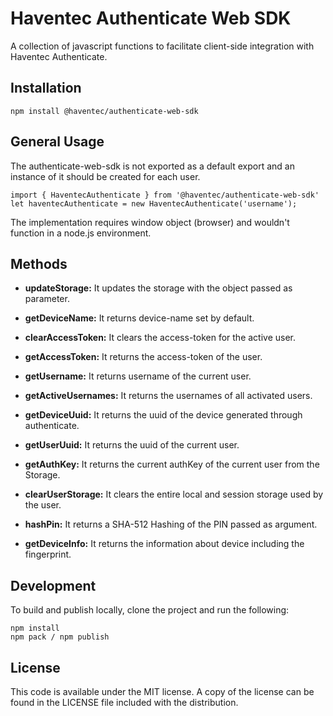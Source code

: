 

# Haventec Authenticate Web SDK

A collection of javascript functions to facilitate client-side integration with Haventec Authenticate.

## Installation

`npm install @haventec/authenticate-web-sdk`

## General Usage

The authenticate-web-sdk is not exported as a default export and an instance of it should be created for each user.
```
import { HaventecAuthenticate } from '@haventec/authenticate-web-sdk' 
let haventecAuthenticate = new HaventecAuthenticate('username');
```
The implementation requires window object (browser) and wouldn't function in a node.js environment. 

## Methods 


* **updateStorage:** It updates the storage with the object passed as parameter.

* **getDeviceName:** It returns device-name set by default.

* **clearAccessToken:** It clears the access-token for the active user.
* **getAccessToken:** It returns the access-token of the user.

* **getUsername:** It returns username of the current user.
* **getActiveUsernames:** It returns the usernames of all activated users.

* **getDeviceUuid:** It returns the uuid of the device generated through authenticate.
* **getUserUuid:** It returns the uuid of the current user.

* **getAuthKey:** It returns the current authKey of the current user from the Storage.

* **clearUserStorage:** It clears the entire local and session storage used by the user.
* **hashPin:** It returns a SHA-512 Hashing of the PIN passed as argument.
* **getDeviceInfo:** It returns the information about device including the fingerprint.


## Development

 To build and publish locally, clone the project and run the following: 
 ```
 npm install
 npm pack / npm publish
  ```

## License

This code is available under the MIT license. A copy of the license can be found in the LICENSE file included with the distribution.

